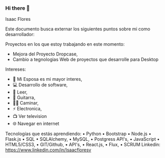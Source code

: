 ### Hi there 👋

<!--
**IsaacFloresv/IsaacFloresv** is a ✨ _special_ ✨ repository because its `README.md` (this file) appears on your GitHub profile.

Here are some ideas to get you started:

- 🔭 I’m currently working on ...
- 🌱 I’m currently learning ...
- 👯 I’m looking to collaborate on ...
- 🤔 I’m looking for help with ...
- 💬 Ask me about ...
- 📫 How to reach me: ...
- 😄 Pronouns: ...
- ⚡ Fun fact: ...
-->

Isaac Flores

Este documento busca externar los siguientes puntos sobre mi como desarrollador:

Proyectos en los que estoy trabajando en este momento:

-	Mejora del Proyecto Dropcase,
-	Cambio a tegnologias Web de proyectos que desarrolle para Desktop

Intereses:
-	👫 Mi Esposa es mi mayor interes,
-	💻 Desarrollo de software,
-	📖 Leer,
-	🎸 Guitarra,
-	🚶‍♂️ Caminar,
-	⚡ Electronica,
-	📺 Ver television
- 🌐 Navegar en internet

Tecnologías que estás aprendiendo:
•	Python
•	Bootstrap
•	Node.js
•	Flask.js
•	SQL
•	SQLAlchemy,
•	MySQL,
•	Postgress API's,
•	JavaScript
•	HTML5/CSS3,
•	GIT/Github,
•	API's,
•	React.js,
•	Flux,
•	SCRUM
Linkedin: https://www.linkedin.com/in/Isaacfloresv

